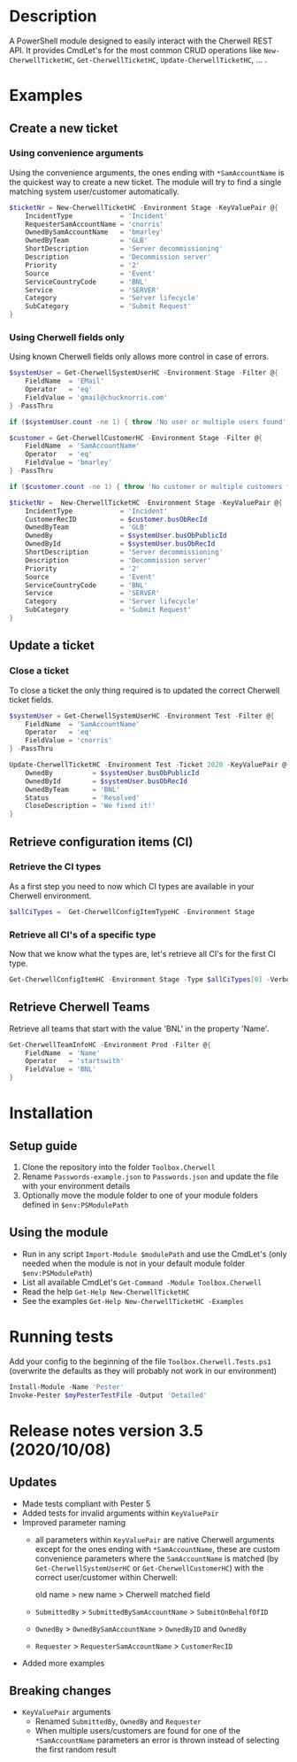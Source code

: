 
# Description

A PowerShell module designed to easily interact with the Cherwell REST API. It provides CmdLet's for the most common CRUD operations like `New-CherwellTicketHC`, `Get-CherwellTicketHC`, `Update-CherwellTicketHC`, ... .

# Examples

## Create a new ticket

### Using convenience arguments

Using the convenience arguments, the ones ending with `*SamAccountName` is the quickest way
to create a new ticket. The module will try to find a single matching system user/customer
automatically. 

```powershell
$ticketNr = New-CherwellTicketHC -Environment Stage -KeyValuePair @{
    IncidentType            = 'Incident'
    RequesterSamAccountName = 'cnorris'
    OwnedBySamAccountName   = 'bmarley'
    OwnedByTeam             = 'GLB'
    ShortDescription        = 'Server decommissioning'
    Description             = 'Decommission server'
    Priority                = '2'
    Source                  = 'Event'
    ServiceCountryCode      = 'BNL'
    Service                 = 'SERVER'
    Category                = 'Server lifecycle'
    SubCategory             = 'Submit Request'
}
```

### Using Cherwell fields only

Using known Cherwell fields only allows more control in case of errors. 

```powershell
$systemUser = Get-CherwellSystemUserHC -Environment Stage -Filter @{
    FieldName  = 'EMail'
    Operator   = 'eq'
    FieldValue = 'gmail@chucknorris.com'
} -PassThru

if ($systemUser.count -ne 1) { throw 'No user or multiple users found' }

$customer = Get-CherwellCustomerHC -Environment Stage -Filter @{
    FieldName  = 'SamAccountName'
    Operator   = 'eq'
    FieldValue = 'bmarley'
} -PassThru

if ($customer.count -ne 1) { throw 'No customer or multiple customers found' }

$ticketNr =  New-CherwellTicketHC -Environment Stage -KeyValuePair @{
    IncidentType            = 'Incident'
    CustomerRecID           = $customer.busObRecId
    OwnedByTeam             = 'GLB'
    OwnedBy                 = $systemUser.busObPublicId
    OwnedById               = $systemUser.busObRecId
    ShortDescription        = 'Server decommissioning'
    Description             = 'Decommission server'
    Priority                = '2'
    Source                  = 'Event'
    ServiceCountryCode      = 'BNL'
    Service                 = 'SERVER'
    Category                = 'Server lifecycle'
    SubCategory             = 'Submit Request'
}
```

## Update a ticket

### Close a ticket

To close a ticket the only thing required is to updated the correct Cherwell ticket fields.

```powershell
$systemUser = Get-CherwellSystemUserHC -Environment Test -Filter @{
    FieldName  = 'SamAccountName'
    Operator   = 'eq'
    FieldValue = 'cnorris'
} -PassThru

Update-CherwellTicketHC -Environment Test -Ticket 2020 -KeyValuePair @{
    OwnedBy          = $systemUser.busObPublicId
    OwnedById        = $systemUser.busObRecId
    OwnedByTeam      = 'BNL'
    Status           = 'Resolved'
    CloseDescription = 'We fixed it!'
}
```

## Retrieve configuration items (CI)

### Retrieve the CI types

As a first step you need to now which CI types are available in your Cherwell environment.

```powershell
$allCiTypes =  Get-CherwellConfigItemTypeHC -Environment Stage
```

### Retrieve all CI's of a specific type

Now that we know what the types are, let's retrieve all CI's for the first CI type.

```powershell
Get-CherwellConfigItemHC -Environment Stage -Type $allCiTypes[0] -Verbose
```

## Retrieve Cherwell Teams

Retrieve all teams that start with the value 'BNL' in the property 'Name'.

```powershell
Get-CherwellTeamInfoHC -Environment Prod -Filter @{
    FieldName  = 'Name'
    Operator   = 'startswith'
    FieldValue = 'BNL'
}
```

# Installation

## Setup guide

1. Clone the repository into the folder `Toolbox.Cherwell`
2. Rename `Passwords-example.json` to `Passwords.json` and update the file with your environment details
3. Optionally move the module folder to one of your module folders defined in `$env:PSModulePath`

## Using the module

- Run in any script `Import-Module $modulePath` and use the CmdLet's
  (only needed when the module is not in your default module folder `$env:PSModulePath`)
- List all available CmdLet's `Get-Command -Module Toolbox.Cherwell`
- Read the help `Get-Help New-CherwellTicketHC`
- See the examples `Get-Help New-CherwellTicketHC -Examples`

# Running tests

Add your config to the beginning of the file `Toolbox.Cherwell.Tests.ps1` (overwrite the defaults as they will probably not work in our environment)

```powershell
Install-Module -Name 'Pester'
Invoke-Pester $myPesterTestFile -Output 'Detailed'
```

# Release notes version 3.5 (2020/10/08)

## Updates

- Made tests compliant with Pester 5
- Added tests for invalid arguments within `KeyValuePair`
- Improved parameter naming
  - all parameters within `KeyValuePair` are native Cherwell arguments except for the ones ending with `*SamAccountName`, these are custom convenience parameters where the `SamAccountName` is matched (by `Get-CherwellSystemUserHC` or `Get-CherwellCustomerHC`) with the correct user/customer within Cherwell:

    old name > new name > Cherwell matched field

  - `SubmittedBy` > `SubmittedBySamAccountName` > `SubmitOnBehalfOfID`
  - `OwnedBy` > `OwnedBySamAccountName` > `OwnedByID` and `OwnedBy`
  - `Requester` > `RequesterSamAccountName` > `CustomerRecID`
- Added more examples

## Breaking changes

- `KeyValuePair` arguments
  - Renamed `SubmittedBy`, `OwnedBy` and `Requester`
  - When multiple users/customers are found for one of the `*SamAccountName` parameters an error is thrown instead of selecting the first random result
